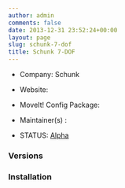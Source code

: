 ```yaml
---
author: admin
comments: false
date: 2013-12-31 23:52:24+00:00
layout: page
slug: schunk-7-dof
title: Schunk 7-DOF
---
```



	
  * Company: Schunk

	
  * Website:

	
  * MoveIt! Config Package:

	
  * Maintainer(s) :

	
  * STATUS: [Alpha](/about/moveit-status#status-code-robots)




### Versions








### Installation






